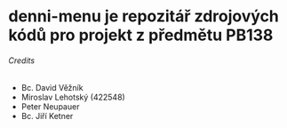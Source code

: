 # denni-menu je repozitář zdrojových kódů pro projekt z předmětu PB138

###### Credits

- Bc. David Věžník
- Miroslav Lehotský (422548)
- Peter Neupauer
- Bc. Jiří Ketner
